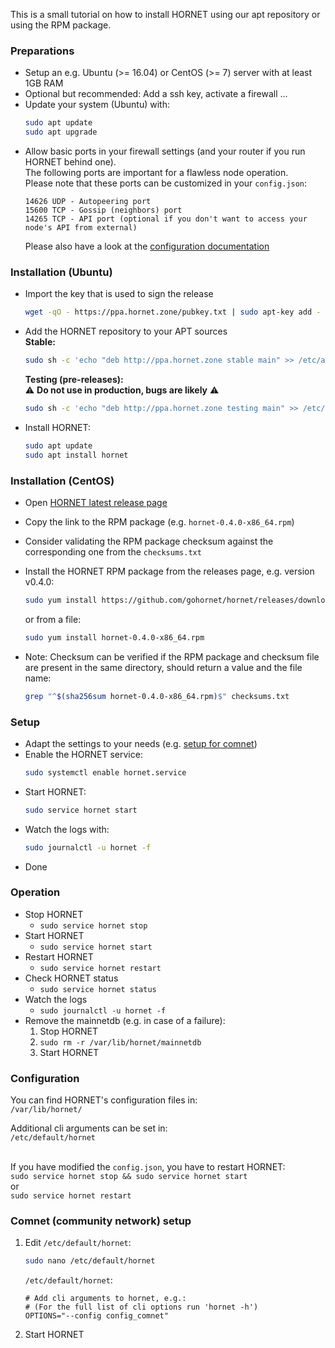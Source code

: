This is a small tutorial on how to install HORNET using our apt repository or using the RPM package.

### Preparations

- Setup an e.g. Ubuntu (>= 16.04) or CentOS (>= 7) server with at least 1GB RAM
- Optional but recommended: Add a ssh key, activate a firewall ...
- Update your system (Ubuntu) with:<br>
  ```bash
  sudo apt update
  sudo apt upgrade
  ```
- Allow basic ports in your firewall settings (and your router if you run HORNET behind one).<br>
  The following ports are important for a flawless node operation.<br>
  Please note that these ports can be customized in your `config.json`:<br>
  ```
  14626 UDP - Autopeering port
  15600 TCP - Gossip (neighbors) port
  14265 TCP - API port (optional if you don't want to access your node's API from external)
  ```
  Please also have a look at the [configuration documentation](https://github.com/gohornet/hornet/wiki/Configuration)

### Installation (Ubuntu)

- Import the key that is used to sign the release
  ```bash
  wget -qO - https://ppa.hornet.zone/pubkey.txt | sudo apt-key add -
  ```
- Add the HORNET repository to your APT sources<br>
  **Stable:**
  ```bash
  sudo sh -c 'echo "deb http://ppa.hornet.zone stable main" >> /etc/apt/sources.list.d/hornet.list'
  ```
  **Testing (pre-releases):**<br>
  :warning: **Do not use in production, bugs are likely** :warning:
  ```bash
  sudo sh -c 'echo "deb http://ppa.hornet.zone testing main" >> /etc/apt/sources.list.d/hornet.list'
  ```
- Install HORNET:
  ```bash
  sudo apt update
  sudo apt install hornet
  ```

### Installation (CentOS)

- Open [HORNET latest release page](https://github.com/gohornet/hornet/releases/latest)

- Copy the link to the RPM package (e.g. `hornet-0.4.0-x86_64.rpm`)

- Consider validating the RPM package checksum against the corresponding one from the `checksums.txt`

- Install the HORNET RPM package from the releases page, e.g. version v0.4.0:
  ```bash
  sudo yum install https://github.com/gohornet/hornet/releases/download/v0.4.0/hornet-0.4.0-x86_64.rpm
  ```
  or from a file:
  ```bash
  sudo yum install hornet-0.4.0-x86_64.rpm
  ```
- Note: Checksum can be verified if the RPM package and checksum file are present in the same directory, should return a value and the file name:
  ```bash
  grep "^$(sha256sum hornet-0.4.0-x86_64.rpm)$" checksums.txt
  ```

### Setup

- Adapt the settings to your needs (e.g. [setup for comnet](#comnet-community-network-setup))
- Enable the HORNET service:
  ```bash
  sudo systemctl enable hornet.service
  ```
- Start HORNET:
  ```bash
  sudo service hornet start
  ```
- Watch the logs with:
  ```bash
  sudo journalctl -u hornet -f
  ```
- Done

### Operation

- Stop HORNET
  - `sudo service hornet stop`
- Start HORNET
  - `sudo service hornet start`
- Restart HORNET
  - `sudo service hornet restart`
- Check HORNET status
  - `sudo service hornet status`
- Watch the logs
  - `sudo journalctl -u hornet -f`
- Remove the mainnetdb (e.g. in case of a failure):
  1. Stop HORNET
  2. `sudo rm -r /var/lib/hornet/mainnetdb`
  3. Start HORNET

### Configuration

You can find HORNET's configuration files in:<br>
`/var/lib/hornet/`<br>

Additional cli arguments can be set in:<br>
`/etc/default/hornet`<br><br>

If you have modified the `config.json`, you have to restart HORNET:<br>
`sudo service hornet stop && sudo service hornet start`<br>
or<br>
`sudo service hornet restart`

### Comnet (community network) setup

1. Edit `/etc/default/hornet`:
   ```bash
   sudo nano /etc/default/hornet
   ```
   `/etc/default/hornet`:
   ```
   # Add cli arguments to hornet, e.g.:
   # (For the full list of cli options run 'hornet -h')
   OPTIONS="--config config_comnet"
   ```
2. Start HORNET
